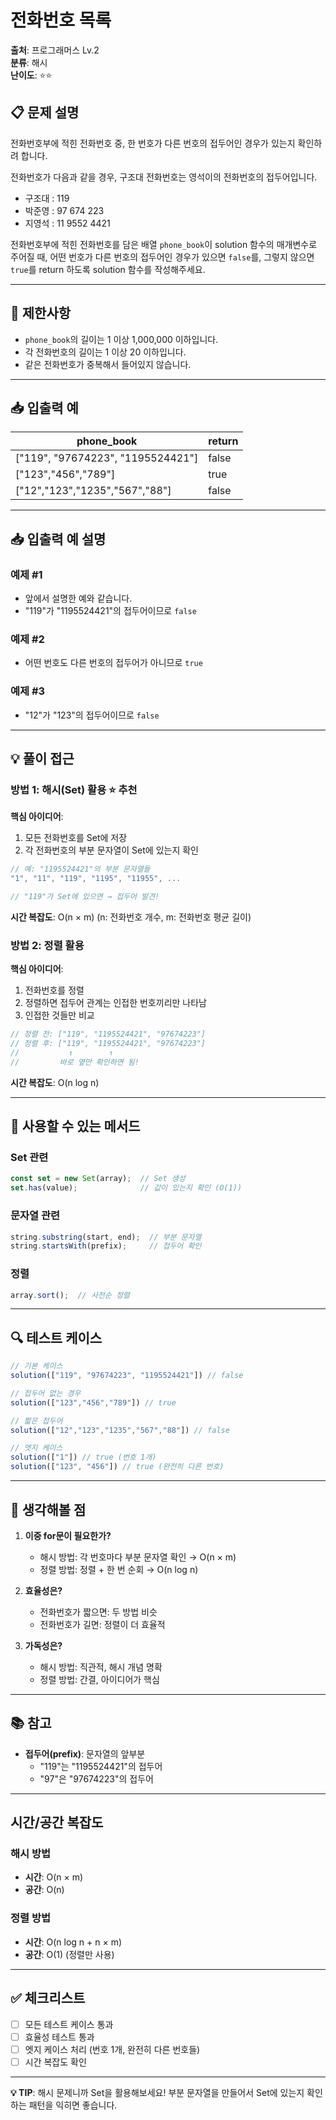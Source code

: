 # 전화번호 목록

**출처**: 프로그래머스 Lv.2  
**분류**: 해시  
**난이도**: ⭐⭐

## 📋 문제 설명

전화번호부에 적힌 전화번호 중, 한 번호가 다른 번호의 접두어인 경우가 있는지 확인하려 합니다.

전화번호가 다음과 같을 경우, 구조대 전화번호는 영석이의 전화번호의 접두어입니다.

- 구조대 : 119
- 박준영 : 97 674 223
- 지영석 : 11 9552 4421

전화번호부에 적힌 전화번호를 담은 배열 `phone_book`이 solution 함수의 매개변수로 주어질 때, 어떤 번호가 다른 번호의 접두어인 경우가 있으면 `false`를, 그렇지 않으면 `true`를 return 하도록 solution 함수를 작성해주세요.

---

## 🚫 제한사항

- `phone_book`의 길이는 1 이상 1,000,000 이하입니다.
- 각 전화번호의 길이는 1 이상 20 이하입니다.
- 같은 전화번호가 중복해서 들어있지 않습니다.

---

## 📥 입출력 예

| phone_book                        | return |
| --------------------------------- | ------ |
| ["119", "97674223", "1195524421"] | false  |
| ["123","456","789"]               | true   |
| ["12","123","1235","567","88"]    | false  |

---

## 📥 입출력 예 설명

### 예제 #1
- 앞에서 설명한 예와 같습니다.
- "119"가 "1195524421"의 접두어이므로 `false`

### 예제 #2
- 어떤 번호도 다른 번호의 접두어가 아니므로 `true`

### 예제 #3
- "12"가 "123"의 접두어이므로 `false`

---

## 💡 풀이 접근

### 방법 1: 해시(Set) 활용 ⭐ 추천

**핵심 아이디어**:
1. 모든 전화번호를 Set에 저장
2. 각 전화번호의 부분 문자열이 Set에 있는지 확인

```typescript
// 예: "1195524421"의 부분 문자열들
"1", "11", "119", "1195", "11955", ...

// "119"가 Set에 있으면 → 접두어 발견!
```

**시간 복잡도**: O(n × m) (n: 전화번호 개수, m: 전화번호 평균 길이)

### 방법 2: 정렬 활용

**핵심 아이디어**:
1. 전화번호를 정렬
2. 정렬하면 접두어 관계는 인접한 번호끼리만 나타남
3. 인접한 것들만 비교

```typescript
// 정렬 전: ["119", "1195524421", "97674223"]
// 정렬 후: ["119", "1195524421", "97674223"]
//           ↑        ↑
//         바로 옆만 확인하면 됨!
```

**시간 복잡도**: O(n log n)

---

## 🎯 사용할 수 있는 메서드

### Set 관련
```typescript
const set = new Set(array);  // Set 생성
set.has(value);              // 값이 있는지 확인 (O(1))
```

### 문자열 관련
```typescript
string.substring(start, end);  // 부분 문자열
string.startsWith(prefix);     // 접두어 확인
```

### 정렬
```typescript
array.sort();  // 사전순 정렬
```

---

## 🔍 테스트 케이스

```typescript
// 기본 케이스
solution(["119", "97674223", "1195524421"]) // false

// 접두어 없는 경우
solution(["123","456","789"]) // true

// 짧은 접두어
solution(["12","123","1235","567","88"]) // false

// 엣지 케이스
solution(["1"]) // true (번호 1개)
solution(["123", "456"]) // true (완전히 다른 번호)
```

---

## 💭 생각해볼 점

1. **이중 for문이 필요한가?**
   - 해시 방법: 각 번호마다 부분 문자열 확인 → O(n × m)
   - 정렬 방법: 정렬 + 한 번 순회 → O(n log n)

2. **효율성은?**
   - 전화번호가 짧으면: 두 방법 비슷
   - 전화번호가 길면: 정렬이 더 효율적

3. **가독성은?**
   - 해시 방법: 직관적, 해시 개념 명확
   - 정렬 방법: 간결, 아이디어가 핵심

---

## 📚 참고

- **접두어(prefix)**: 문자열의 앞부분
  - "119"는 "1195524421"의 접두어
  - "97"은 "97674223"의 접두어

---

## 시간/공간 복잡도

### 해시 방법
- **시간**: O(n × m)
- **공간**: O(n)

### 정렬 방법
- **시간**: O(n log n + n × m)
- **공간**: O(1) (정렬만 사용)

---

## ✅ 체크리스트

- [ ] 모든 테스트 케이스 통과
- [ ] 효율성 테스트 통과
- [ ] 엣지 케이스 처리 (번호 1개, 완전히 다른 번호들)
- [ ] 시간 복잡도 확인

---

**💡 TIP**: 해시 문제니까 Set을 활용해보세요! 부분 문자열을 만들어서 Set에 있는지 확인하는 패턴을 익히면 좋습니다.

